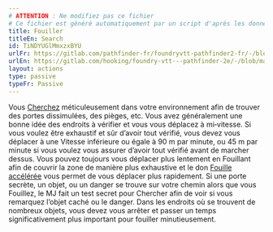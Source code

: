 ```yaml
---
# ATTENTION : Ne modifiez pas ce fichier
# Ce fichier est généré automatiquement par un script d'après les données du module Foundry VTT officiel et de sa traduction
title: Fouiller
titleEn: Search
id: TiNDYUGlMmxzxBYU
urlFr: https://gitlab.com/pathfinder-fr/foundryvtt-pathfinder2-fr/-/blob/master/data/actions/TiNDYUGlMmxzxBYU.htm
urlEn: https://gitlab.com/hooking/foundry-vtt---pathfinder-2e/-/blob/master/packs/data/actions.db/search.json
layout: actions
type: passive
typeFr: Passive
---
```

Vous [Cherchez](chercher.md) méticuleusement dans votre environnement afin de trouver des portes dissimulées, des pièges, etc. Vous avez généralement une bonne idée des endroits à vérifier et vous vous déplacez à mi‑vitesse. Si vous voulez être exhaustif et sûr d’avoir tout vérifié, vous devez vous déplacer à une Vitesse inférieure ou égale à 90 m par minute, ou 45 m par minute si vous voulez vous assurer d’avoir tout vérifié avant de marcher dessus. Vous pouvez toujours vous déplacer plus lentement en Fouillant afin de couvrir la zone de manière plus exhaustive et le don [Fouille accélérée](../dons/fouille-accélérée.md) vous permet de vous déplacer plus rapidement. Si une porte secrète, un objet, ou un danger se trouve sur votre chemin alors que vous Fouillez, le MJ fait un test secret pour Chercher afin de voir si vous remarquez l’objet caché ou le danger. Dans les endroits où se trouvent de nombreux objets, vous devez vous arrêter et passer un temps significativement plus important pour fouiller minutieusement.
